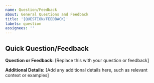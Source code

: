 ```yaml
---
name: Question/Feedback
about: General Questions and Feedback
title: '[QUESTION/FEEDBACK]'
labels: question
assignees: ''
---
```


## Quick Question/Feedback

**Question or Feedback:**
[Replace this with your question or feedback]

**Additional Details:**
[Add any additional details here, such as relevant context or examples]
